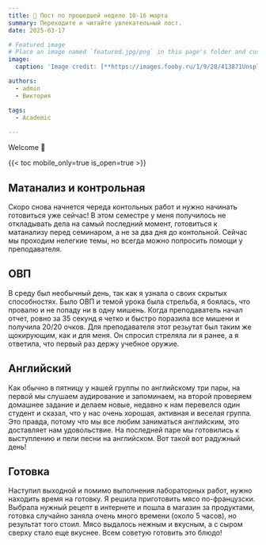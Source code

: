 ```yaml
---
title: 🎉 Пост по прошедшей неделе 10-16 марта
summary: Переходите и читайте увлекательный пост.
date: 2025-03-17

# Featured image
# Place an image named `featured.jpg/png` in this page's folder and customize its options here.
image:
  caption: 'Image credit: [**https://images.fooby.ru/1/9/28/413871Unsplash**]()'

authors:
  - admin
  - Виктория

tags:
  - Academic
  
---
```


Welcome 👋

{{< toc mobile_only=true is_open=true >}}

## Матанализ и контрольная

Скоро снова начнется череда контольных работ и нужно начинать готовиться уже сейчас! В этом семестре у меня получилось не откладывать дела на самый последний момент, готовиться к матанализу перед семинаром, а не за два дня до контольной. Сейчас мы проходим нелегкие темы, но всегда можно попросить помощи у преподавателя.

## ОВП

В среду был необычный день, так как я узнала о своих скрытых способностях. Было ОВП и темой урока была стрельба, я боялась, что провалю и не попаду ни в одну мишень. Когда преподаватель начал отчет, ровно за 35 секунд я четко и быстро поразила все мишени и получила 20/20 очков. Для преподавателя этот резьутат был таким же щокирующим, как и для меня. Он спросил стреляла ли я ранее, а я ответила, что первый раз держу учебное оружие.

## Английский 

Как обычно в пятницу у нашей группы по английскому три пары, на первой мы слушаем аудирование и запоминаем, на второй проверяем домашнее задание и делаем новые, недавно к нам перевелся один студент и сказал, что у нас очень хорошая, активная и веселая группа. Это правда, потому что мы все любим заниматься английским, это доставляет нам удовольствие. На последней паре мы готовились к выступлению и пели песни на английском. Вот такой вот радужный день!

## Готовка

Наступил выходной и  помимо выполнения лабораторных работ, нужно находить время на готовку. Я решила приготовить мясо по-французски. Выбрала нужный рецепт в интернете и пошла в магазин за продуктами, готовка случайно заняла очень много времени (около 5 часов), но результат того стоил. Мясо выдалось нежным и вкусным, а с сыром сверху стало еще вкуснее. Всем советую готовить это блюдо!
